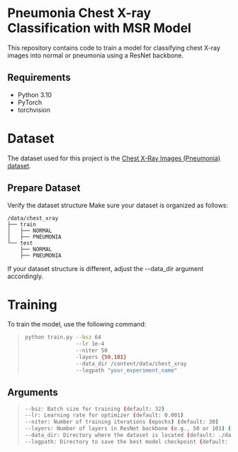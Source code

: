 # Pneumonia Chest X-ray Classification with MSR Model

This repository contains code to train a model for classifying chest X-ray images into normal or pneumonia using a ResNet backbone.

## Requirements

- Python 3.10
- PyTorch
- torchvision

# Dataset

The dataset used for this project is the [Chest X-Ray Images (Pneumonia) dataset](https://www.kaggle.com/datasets/andrewmvd/pediatric-pneumonia-chest-xray).

## Prepare Dataset

Verify the dataset structure
Make sure your dataset is organized as follows:

    /data/chest_xray
    ├── train
    │   ├── NORMAL
    │   ├── PNEUMONIA
    └── test
        ├── NORMAL
        ├── PNEUMONIA

If your dataset structure is different, adjust the --data_dir argument accordingly.

# Training
To train the model, use the following command:

> ```bash
> python train.py --bsz 64
>                 --lr 1e-4
>                 --niter 50
>                 -layers {50,101}
>                 --data_dir /content/data/chest_xray
>                 --logpath "your_experiment_name"
> ```


## Arguments

> ```bash
> --bsz: Batch size for training (default: 32)
> --lr: Learning rate for optimizer (default: 0.001)
> --niter: Number of training iterations (epochs) (default: 30)
> --layers: Number of layers in ResNet backbone (e.g., 50 or 101) (default: 50)
> --data_dir: Directory where the dataset is located (default: ./data)
> --logpath: Directory to save the best model checkpoint (default: log)
> ```

